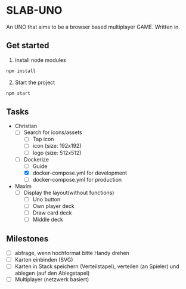 # SLAB-UNO

An UNO that aims to be a browser based multiplayer GAME.
Written in.

## Get started
1. Install node modules
```bash
npm install
```
2. Start the project
```bash
npm start 
```

## Tasks
- Christian
  - [ ] Search for icons/assets
    - [ ] Tap icon
    - [ ] icon (size: 192x192)
    - [ ] logo (size: 512x512)
  - [ ] Dockerize
    - [ ] Guide
    - [x] docker-compose.yml for development
    - [ ] docker-compose.yml for production
- Maxim
  - [ ] Display the layout(without functions)
    - [ ] Uno button
    - [ ] Own player deck
    - [ ] Draw card deck
    - [ ] Middle deck

## Milestones

- [ ] abfrage, wenn hochformat bitte Handy drehen
- [ ] Karten einbinden (SVG)
- [ ] Karten in Stack speichern (Verteilstapel), verteilen (an Spieler) und ablegen (auf den Ablegstapel)
- [ ] Multiplayer (netzwerk basiert)
